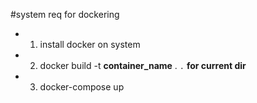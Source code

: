 #system req for dockering
- 1. install docker on system
- 2. docker build -t **container_name** .  `.` **for current dir**
- 3. docker-compose up 